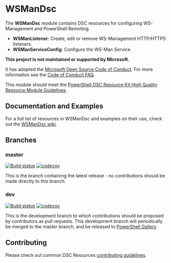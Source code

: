 # WSManDsc

The **WSManDsc** module contains DSC resources for configuring WS-Management and
PowerShell Remoting.

- **WSManListener**: Create, edit or remove WS-Management HTTP/HTTPS listeners.
- **WSManServiceConfig**: Configure the WS-Man Service.

**This project is not maintained or supported by Microsoft.**

It has adopted the [Microsoft Open Source Code of Conduct](https://opensource.microsoft.com/codeofconduct/).
For more information see the [Code of Conduct FAQ](https://opensource.microsoft.com/codeofconduct/faq/).

This module should meet the [PowerShell DSC Resource Kit High Quality Resource
Module Guidelines](https://github.com/PowerShell/DscResources/blob/master/HighQualityModuleGuidelines.md).

## Documentation and Examples

For a full list of resources in WSManDsc and examples on their use, check out
the [WSManDsc wiki](https://github.com/PlagueHO/WSManDsc/wiki).

## Branches

### master

[![Build status](https://ci.appveyor.com/api/projects/status/lppuhbyqkwoect24/branch/master?svg=true)](https://ci.appveyor.com/project/PlagueHO/wsmandsc/branch/master)
[![codecov](https://codecov.io/gh/PlagueHO/WSManDsc/branch/master/graph/badge.svg)](https://codecov.io/gh/PlagueHO/WSManDsc/branch/master)

This is the branch containing the latest release - no contributions should be made
directly to this branch.

### dev

[![Build status](https://ci.appveyor.com/api/projects/status/lppuhbyqkwoect24/branch/dev?svg=true)](https://ci.appveyor.com/project/PlagueHO/wsmandsc/branch/dev)
[![codecov](https://codecov.io/gh/PlagueHO/WSManDsc/branch/dev/graph/badge.svg)](https://codecov.io/gh/PlagueHO/WSManDsc/branch/dev)

This is the development branch to which contributions should be proposed by contributors
as pull requests. This development branch will periodically be merged to the master
branch, and be released to [PowerShell Gallery](https://www.powershellgallery.com/).

## Contributing

Please check out common DSC Resources [contributing guidelines](https://github.com/PowerShell/DscResource.Kit/blob/master/CONTRIBUTING.md).
